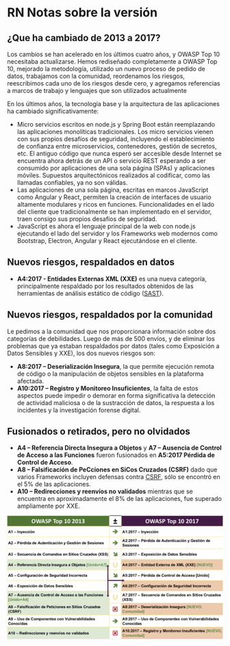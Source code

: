 # RN Notas sobre la versión

## ¿Que ha cambiado de 2013 a 2017?

Los cambios se han acelerado en los últimos cuatro años, y OWASP Top 10 necesitaba actualizarse. Hemos rediseñado completamente a OWASP Top 10, mejorado la metodología, utilizado un nuevo proceso de pedido de datos, trabajamos con la comunidad, reordenamos los riesgos, reescribimos cada uno de los riesgos desde cero, y agregamos referencias a marcos de trabajo y lenguajes que son utilizados actualmente

En los últimos años, la tecnología base y la arquitectura de las aplicaciones ha cambiado significativamente:

* Micro servicios escritos en node.js y Spring Boot están reemplazando las aplicaciones monolíticas tradicionales. Los micro servicios vienen con sus propios desafíos de seguridad, incluyendo el establecimiento de confianza entre microservicios, contenedores, gestión de secretos, etc. El antiguo código que nunca esperó ser accesible desde Internet se encuentra ahora detrás de un API o servicio REST esperando a ser consumido por aplicaciones de una sola página (SPAs) y aplicaciones móviles. Supuestos arquitectónicos realizados al codificar, como las llamadas confiables, ya no son válidas.
* Las aplicaciones de una sola página, escritas en marcos JavaScript como Angular y React, permiten la creación de interfaces de usuario altamente modulares y ricos en funciones. Funcionalidades en el lado del cliente que tradicionalmente se han implementado en el  servidor, traen consigo sus propios desafíos de seguridad.
* JavaScript es ahora el lenguaje principal de la web con node.js ejecutando el lado del servidor y los Frameworks web modernos como Bootstrap, Electron, Angular y React ejecutándose en el cliente.

## Nuevos riesgos, respaldados en datos

* **A4:2017 - Entidades Externas XML (XXE)** es una nueva categoría, principalmente respaldado por los resultados obtenidos de las herramientas de análisis estático de código ([SAST](https://www.owasp.org/index.php/Source_Code_Analysis_Tools)). 

## Nuevos riesgos, respaldados por la comunidad

Le pedimos a la comunidad que nos proporcionara información sobre dos categorías de debilidades. Luego de más de 500 envíos, y de eliminar los problemas que ya estaban respaldados por datos (tales como Exposición a Datos Sensibles y XXE), los dos nuevos riesgos son: 

* **A8:2017 – Deserialización Insegura**, la que permite ejecución remota de código o la manipulación de objetos sensibles en la plataforma afectada. 
* **A10:2017 – Registro y Monitoreo Insuficientes**, la falta de estos aspectos puede impedir o demorar en forma significativa la detección de actividad maliciosa o de la sustracción de datos, la respuesta a los incidentes y la investigación forense digital.

## Fusionados o retirados, pero no olvidados

* **A4 – Referencia Directa Insegura a Objetos** y **A7 – Ausencia de Control de Acceso a las Funciones** fueron fusionados en **A5:2017 Pérdida de Control de Acceso**.
* **A8 – Falsificación de PeCciones en SiCos Cruzados (CSRF)** dado que varios Frameworks incluyen defensas contra [CSRF](https://www.owasp.org/index.php/Cross-Site_Request_Forgery_ (CSRF)), sólo se encontró en el 5% de las aplicaciones.
* **A10 – Redirecciones y reenvíos no validados** mientras que se encuentra en aproximadamente el 8% de las aplicaciones, fue superado ampliamente por XXE.

![0x06-release-notes-1](OWASP%20Top%2010/Top10/2017/es/images/0x06-release-notes-1.png)
